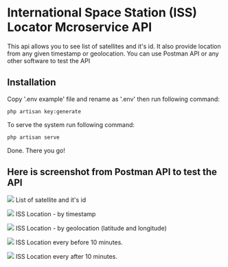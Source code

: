# International Space Station (ISS) Locator Mcroservice API

This api allows you  to see list of satellites and it's id. It also provide location from any given timestamp or geolocation. You can use Postman API or any other software to test the API

## Installation

Copy '.env example' file and rename as '.env' then run following command:
```bash
php artisan key:generate
```

To serve the system run following command:
```bash
php artisan serve
```

Done. There you go!

## Here is screenshot from Postman API to test the API
![](http://api.zvhir.com/public/screenshot/1.png)
List of satellite and it's id

![](http://api.zvhir.com/public/screenshot/2.png)
ISS Location - by timestamp

![](http://api.zvhir.com/public/screenshot/3.png)
ISS Location - by geolocation (latitude and longitude)

![](http://api.zvhir.com/public/screenshot/4.png)
ISS Location every before 10 minutes.

![](http://api.zvhir.com/public/screenshot/5.png)
ISS Location every after 10 minutes.
